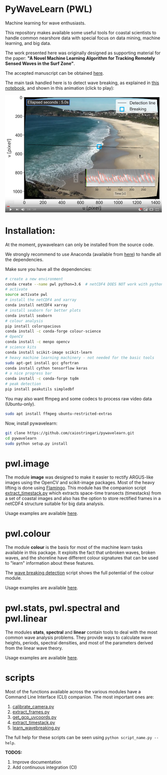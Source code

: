 # PyWaveLearn (PWL)
Machine learning for wave enthusiasts.

This repository makes available some useful tools for coastal scientists to
handle common nearshore data with special focus on data mining,
machine learning, and big data.

The work presented here was originally designed as supporting material for the paper: **"A Novel Machine Learning Algorithm for Tracking Remotely Sensed Waves in the Surf Zone"**.

The accepted manuscript can be obtained [here]( https://www.sciencedirect.com/science/article/pii/S037838391830228X).

The main task handled here is to detect wave breaking, as explained in
[this notebook](notebooks/learn_wavebreaking.ipynb), and shown in this animation (click to play):

[![](doc/thumb.jpg)](https://youtu.be/jtzU3QaO9Ys)

<!-- ![breaking](doc/image/predict_wavebreaking.gif) -->



# Installation:

At the moment, pywavelearn can only be installed from the source code.

We strongly recommend to use Anaconda (available from [here](https://www.anaconda.com/download/#linux)) to handle all the dependencies.

Make sure you have all the dependencies:

```bash
# create a new environment
conda create --name pwl python=3.6  # netCDF4 DOES NOT work with python 3.7 yet
# activate
source activate pwl
# install the netCDF4 and xarray
conda install netCDF4 xarray
# install seaborn for better plots
conda install seaborn
# colour analysis
pip install colorspacious
conda install -c conda-forge colour-science
# OpenCV
conda install -c menpo opencv
# science kits
conda install scikit-image scikit-learn
# heavy machine learning machinery - not needed for the basic tools
sudo apt-get install gcc gfortran
conda install cython tensorflow keras
# a nice progress bar
conda install -c conda-forge tqdm
# peak detection
pip install peakutils simpledbf
```

You may also want ffmpeg and some codecs to process raw video data (Ubuntu-only).
```bash
sudo apt install ffmpeg ubuntu-restricted-extras
```

Now, install pywavelearn:

```bash
git clone https://github.com/caiostringari/pywavelearn.git
cd pywavelearn
sudo python setup.py install
```

# pwl.image
The module **image** was designed to make it easier to rectify ARGUS-like
images using the OpenCV and scikit-image packages. Most of the heavy lifting is
done using [Flamingo](http://flamingo-image.readthedocs.io/). This module has
the companion script [extract_timestack.py](scripts/extract_timestack.py) which
extracts space-time transects (timestacks) from a set of coastal images and also
has the option to store rectified frames in a netCDF4 structure suitable for big
data analysis.

Usage examples are available [here](doc/pwl_image.md).

# pwl.colour
The module **colour** is the basis for most of the machine learn tasks available
in this package. It exploits the fact that unbroken waves, broken waves, and
the shoreline have different colour signatures that can be used to "learn"
information about these features.

The [wave breaking detection](scripts/learn_wavebreaking.py) script shows the full
potential of the colour module.

Usage examples are available [here](doc/pwl_colour.md).


# pwl.stats, pwl.spectral and pwl.linear

The modules **stats**, **spectral** and **linear** contain tools to
deal with the most common wave analysis problems. They provide ways to calculate
wave heights, periods, spectral densities, and most of the parameters derived
from the linear wave theory.

Usage examples are available [here](doc/pwl_stats_spectral_and_linear.md).

# scripts

Most of the functions available across the various modules have a Command Line
Interface (CLI) companion. The most important ones are:

1. [calibrate_camera.py](scripts/calibrate_camera.py)
1. [extract_frames.py](scripts/extract_frames.py)
2. [get_gcp_uvcoords.py](scripts/get_gcp_uvcoords.py)
3. [extract_timestack.py](scripts/extract_timestack.py)
4. [learn_wavebreaking.py](scripts/learn_wavebreaking.py)

The full help for these scripts can be seen using
```python script_name.py --help```.

**TODOS:**

1. Improve documentation
2. Add continuous integration (CI)


<!-- # pwl.sensors
TODO:

1. Add docs
2. Work on RBR PT parser
3. Work on Sontek ADV parser -->
